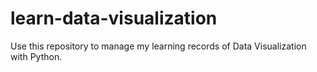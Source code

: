 # learn-data-visualization
Use this repository to manage  my learning records of Data Visualization with Python.
